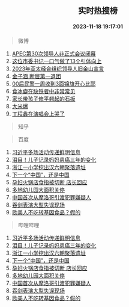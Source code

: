 <div align="center"><h2>实时热搜榜</h2><h4>2023-11-18 19:17:01</h4></div>

> 微博  

1. [APEC第30次领导人非正式会议闭幕](https://s.weibo.com/weibo?q=%23APEC%E7%AC%AC30%E6%AC%A1%E9%A2%86%E5%AF%BC%E4%BA%BA%E9%9D%9E%E6%AD%A3%E5%BC%8F%E4%BC%9A%E8%AE%AE%E9%97%AD%E5%B9%95%23&t=31&band_rank=1&Refer=top)<br />
2. [这位市委书记一口气做了13个引体向上](https://s.weibo.com/weibo?q=%23%E8%BF%99%E4%BD%8D%E5%B8%82%E5%A7%94%E4%B9%A6%E8%AE%B0%E4%B8%80%E5%8F%A3%E6%B0%94%E5%81%9A%E4%BA%8613%E4%B8%AA%E5%BC%95%E4%BD%93%E5%90%91%E4%B8%8A%23&t=31&band_rank=2&Refer=top)<br />
3. [2023年亚太经合组织领导人旧金山宣言](https://s.weibo.com/weibo?q=%232023%E5%B9%B4%E4%BA%9A%E5%A4%AA%E7%BB%8F%E5%90%88%E7%BB%84%E7%BB%87%E9%A2%86%E5%AF%BC%E4%BA%BA%E6%97%A7%E9%87%91%E5%B1%B1%E5%AE%A3%E8%A8%80%23&t=31&band_rank=3&Refer=top)<br />
4. [金子涵 断层第一退团](https://s.weibo.com/weibo?q=%E9%87%91%E5%AD%90%E6%B6%B5%20%E6%96%AD%E5%B1%82%E7%AC%AC%E4%B8%80%E9%80%80%E5%9B%A2&t=31&band_rank=4&Refer=top)<br />
5. [00后民警一周收到3面锦旗开心比耶](https://s.weibo.com/weibo?q=%2300%E5%90%8E%E6%B0%91%E8%AD%A6%E4%B8%80%E5%91%A8%E6%94%B6%E5%88%B03%E9%9D%A2%E9%94%A6%E6%97%97%E5%BC%80%E5%BF%83%E6%AF%94%E8%80%B6%23&t=31&band_rank=5&Refer=top)<br />
6. [食冰癖在缺铁者中非常常见](https://s.weibo.com/weibo?q=%E9%A3%9F%E5%86%B0%E7%99%96%E5%9C%A8%E7%BC%BA%E9%93%81%E8%80%85%E4%B8%AD%E9%9D%9E%E5%B8%B8%E5%B8%B8%E8%A7%81&t=31&band_rank=6&Refer=top)<br />
7. [家长带孩子修平翘起的石板](https://s.weibo.com/weibo?q=%23%E5%AE%B6%E9%95%BF%E5%B8%A6%E5%AD%A9%E5%AD%90%E4%BF%AE%E5%B9%B3%E7%BF%98%E8%B5%B7%E7%9A%84%E7%9F%B3%E6%9D%BF%23&t=31&band_rank=7&Refer=top)<br />
8. [大米爆](https://s.weibo.com/weibo?q=%E5%A4%A7%E7%B1%B3%E7%88%86&t=31&band_rank=8&Refer=top)<br />
9. [丁程鑫在演唱会上哭了](https://s.weibo.com/weibo?q=%23%E4%B8%81%E7%A8%8B%E9%91%AB%E5%9C%A8%E6%BC%94%E5%94%B1%E4%BC%9A%E4%B8%8A%E5%93%AD%E4%BA%86%23&t=31&band_rank=9&Refer=top)<br />

> 知乎  


> 百度  

1. [习近平多场活动传递鲜明信息](https://www.baidu.com/s?wd=%E4%B9%A0%E8%BF%91%E5%B9%B3%E5%A4%9A%E5%9C%BA%E6%B4%BB%E5%8A%A8%E4%BC%A0%E9%80%92%E9%B2%9C%E6%98%8E%E4%BF%A1%E6%81%AF&sa=fyb_news&rsv_dl=fyb_news)<br />
2. [泪目！儿子记录妈妈患癌三年的变化](https://www.baidu.com/s?wd=%E6%B3%AA%E7%9B%AE%EF%BC%81%E5%84%BF%E5%AD%90%E8%AE%B0%E5%BD%95%E5%A6%88%E5%A6%88%E6%82%A3%E7%99%8C%E4%B8%89%E5%B9%B4%E7%9A%84%E5%8F%98%E5%8C%96&sa=fyb_news&rsv_dl=fyb_news)<br />
3. [浙江一小学挖出汉六朝聚落遗址](https://www.baidu.com/s?wd=%E6%B5%99%E6%B1%9F%E4%B8%80%E5%B0%8F%E5%AD%A6%E6%8C%96%E5%87%BA%E6%B1%89%E5%85%AD%E6%9C%9D%E8%81%9A%E8%90%BD%E9%81%97%E5%9D%80&sa=fyb_news&rsv_dl=fyb_news)<br />
4. [下一个“中国”，还是中国](https://www.baidu.com/s?wd=%E4%B8%8B%E4%B8%80%E4%B8%AA%E2%80%9C%E4%B8%AD%E5%9B%BD%E2%80%9D%EF%BC%8C%E8%BF%98%E6%98%AF%E4%B8%AD%E5%9B%BD&sa=fyb_news&rsv_dl=fyb_news)<br />
5. [孕妇火锅店食指被切断 店长回应](https://www.baidu.com/s?wd=%E5%AD%95%E5%A6%87%E7%81%AB%E9%94%85%E5%BA%97%E9%A3%9F%E6%8C%87%E8%A2%AB%E5%88%87%E6%96%AD+%E5%BA%97%E9%95%BF%E5%9B%9E%E5%BA%94&sa=fyb_news&rsv_dl=fyb_news)<br />
6. [多地幼儿园大面积关停](https://www.baidu.com/s?wd=%E5%A4%9A%E5%9C%B0%E5%B9%BC%E5%84%BF%E5%9B%AD%E5%A4%A7%E9%9D%A2%E7%A7%AF%E5%85%B3%E5%81%9C&sa=fyb_news&rsv_dl=fyb_news)<br />
7. [中国首次从摩洛哥引渡犯罪嫌疑人](https://www.baidu.com/s?wd=%E4%B8%AD%E5%9B%BD%E9%A6%96%E6%AC%A1%E4%BB%8E%E6%91%A9%E6%B4%9B%E5%93%A5%E5%BC%95%E6%B8%A1%E7%8A%AF%E7%BD%AA%E5%AB%8C%E7%96%91%E4%BA%BA&sa=fyb_news&rsv_dl=fyb_news)<br />
8. [吞剑表演大型失误现场](https://www.baidu.com/s?wd=%E5%90%9E%E5%89%91%E8%A1%A8%E6%BC%94%E5%A4%A7%E5%9E%8B%E5%A4%B1%E8%AF%AF%E7%8E%B0%E5%9C%BA&sa=fyb_news&rsv_dl=fyb_news)<br />
9. [欧美人不吃转基因食品？假的](https://www.baidu.com/s?wd=%E6%AC%A7%E7%BE%8E%E4%BA%BA%E4%B8%8D%E5%90%83%E8%BD%AC%E5%9F%BA%E5%9B%A0%E9%A3%9F%E5%93%81%EF%BC%9F%E5%81%87%E7%9A%84&sa=fyb_news&rsv_dl=fyb_news)<br />

> 哔哩哔哩  

1. [习近平多场活动传递鲜明信息](https://www.baidu.com/s?wd=%E4%B9%A0%E8%BF%91%E5%B9%B3%E5%A4%9A%E5%9C%BA%E6%B4%BB%E5%8A%A8%E4%BC%A0%E9%80%92%E9%B2%9C%E6%98%8E%E4%BF%A1%E6%81%AF&sa=fyb_news&rsv_dl=fyb_news)<br />
2. [泪目！儿子记录妈妈患癌三年的变化](https://www.baidu.com/s?wd=%E6%B3%AA%E7%9B%AE%EF%BC%81%E5%84%BF%E5%AD%90%E8%AE%B0%E5%BD%95%E5%A6%88%E5%A6%88%E6%82%A3%E7%99%8C%E4%B8%89%E5%B9%B4%E7%9A%84%E5%8F%98%E5%8C%96&sa=fyb_news&rsv_dl=fyb_news)<br />
3. [浙江一小学挖出汉六朝聚落遗址](https://www.baidu.com/s?wd=%E6%B5%99%E6%B1%9F%E4%B8%80%E5%B0%8F%E5%AD%A6%E6%8C%96%E5%87%BA%E6%B1%89%E5%85%AD%E6%9C%9D%E8%81%9A%E8%90%BD%E9%81%97%E5%9D%80&sa=fyb_news&rsv_dl=fyb_news)<br />
4. [下一个“中国”，还是中国](https://www.baidu.com/s?wd=%E4%B8%8B%E4%B8%80%E4%B8%AA%E2%80%9C%E4%B8%AD%E5%9B%BD%E2%80%9D%EF%BC%8C%E8%BF%98%E6%98%AF%E4%B8%AD%E5%9B%BD&sa=fyb_news&rsv_dl=fyb_news)<br />
5. [孕妇火锅店食指被切断 店长回应](https://www.baidu.com/s?wd=%E5%AD%95%E5%A6%87%E7%81%AB%E9%94%85%E5%BA%97%E9%A3%9F%E6%8C%87%E8%A2%AB%E5%88%87%E6%96%AD+%E5%BA%97%E9%95%BF%E5%9B%9E%E5%BA%94&sa=fyb_news&rsv_dl=fyb_news)<br />
6. [多地幼儿园大面积关停](https://www.baidu.com/s?wd=%E5%A4%9A%E5%9C%B0%E5%B9%BC%E5%84%BF%E5%9B%AD%E5%A4%A7%E9%9D%A2%E7%A7%AF%E5%85%B3%E5%81%9C&sa=fyb_news&rsv_dl=fyb_news)<br />
7. [中国首次从摩洛哥引渡犯罪嫌疑人](https://www.baidu.com/s?wd=%E4%B8%AD%E5%9B%BD%E9%A6%96%E6%AC%A1%E4%BB%8E%E6%91%A9%E6%B4%9B%E5%93%A5%E5%BC%95%E6%B8%A1%E7%8A%AF%E7%BD%AA%E5%AB%8C%E7%96%91%E4%BA%BA&sa=fyb_news&rsv_dl=fyb_news)<br />
8. [吞剑表演大型失误现场](https://www.baidu.com/s?wd=%E5%90%9E%E5%89%91%E8%A1%A8%E6%BC%94%E5%A4%A7%E5%9E%8B%E5%A4%B1%E8%AF%AF%E7%8E%B0%E5%9C%BA&sa=fyb_news&rsv_dl=fyb_news)<br />
9. [欧美人不吃转基因食品？假的](https://www.baidu.com/s?wd=%E6%AC%A7%E7%BE%8E%E4%BA%BA%E4%B8%8D%E5%90%83%E8%BD%AC%E5%9F%BA%E5%9B%A0%E9%A3%9F%E5%93%81%EF%BC%9F%E5%81%87%E7%9A%84&sa=fyb_news&rsv_dl=fyb_news)<br />
